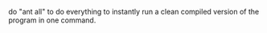 do "ant all" to do everything to instantly run a clean compiled version of the program in one command.